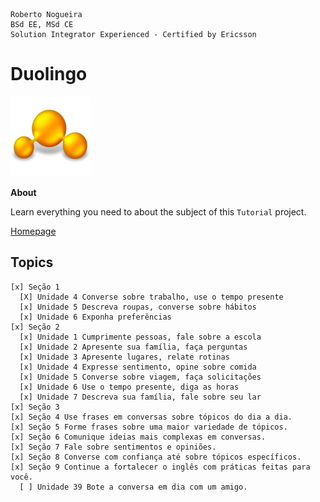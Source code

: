 ```
Roberto Nogueira  
BSd EE, MSd CE
Solution Integrator Experienced - Certified by Ericsson
```
# Duolingo

![tutorial image](images/tutorial.png)

**About**

Learn everything you need to about the subject of this `Tutorial` project.

[Homepage](uolingo.com/learn)

## Topics
```
[x] Seção 1
  [X] Unidade 4 Converse sobre trabalho, use o tempo presente
  [x] Unidade 5 Descreva roupas, converse sobre hábitos
  [x] Unidade 6 Exponha preferências
[x] Seção 2
  [x] Unidade 1 Cumprimente pessoas, fale sobre a escola
  [x] Unidade 2 Apresente sua família, faça perguntas
  [x] Unidade 3 Apresente lugares, relate rotinas
  [x] Unidade 4 Expresse sentimento, opine sobre comida
  [x] Unidade 5 Converse sobre viagem, faça solicitações
  [x] Unidade 6 Use o tempo presente, diga as horas
  [x] Unidade 7 Descreva sua família, fale sobre seu lar
[x] Seção 3
[x] Seção 4 Use frases em conversas sobre tópicos do dia a dia.
[x] Seção 5 Forme frases sobre uma maior variedade de tópicos.
[x] Seção 6 Comunique ideias mais complexas em conversas.
[x] Seção 7 Fale sobre sentimentos e opiniões.
[x] Seção 8 Converse com confiança até sobre tópicos específicos.
[x] Seção 9 Continue a fortalecer o inglês com práticas feitas para você. 
  [ ] Unidade 39 Bote a conversa em dia com um amigo. 
```

